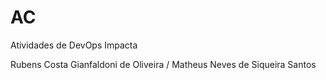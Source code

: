 # AC
Atividades de DevOps Impacta

Rubens Costa Gianfaldoni de Oliveira / 
Matheus Neves de Siqueira Santos
